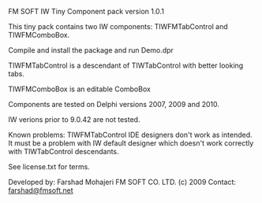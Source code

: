 FM SOFT IW Tiny Component pack version 1.0.1


This tiny pack contains two IW components: TIWFMTabControl and TIWFMComboBox.

Compile and install the package and run Demo.dpr

TIWFMTabControl is a descendant of TIWTabControl with better looking tabs.

TIWFMComboBox is an editable ComboBox

Components are tested on Delphi versions 2007, 2009 and 2010.

IW verions prior to 9.0.42 are not tested.

Known problems:
TIWFMTabControl IDE designers don't work as intended. It must be a problem with IW default designer which doesn't work correctly with TIWTabControl descendants.

See license.txt for terms.

Developed by:
Farshad Mohajeri
FM SOFT CO. LTD. (c) 2009
Contact: farshad@fmsoft.net